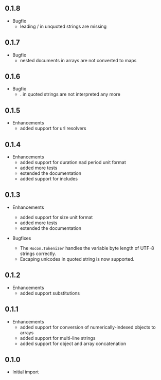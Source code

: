 ## 0.1.8
* Bugfix
    * leading / in unquoted strings are missing

## 0.1.7
* Bugfix
    * nested documents in arrays are not converted to maps
    
## 0.1.6
* Bugfix
    * . in quoted strings are not interpreted any more
    
## 0.1.5
* Enhancements
    * added support for url resolvers

## 0.1.4

* Enhancements
    * added support for duration nad period unit format
    * added more tests 
    * extended the documentation
    * added support for includes 
        
## 0.1.3

* Enhancements
    * added support for size unit format
    * added more tests 
    * extended the documentation 

* Bugfixes
    * The `Hocon.Tokenizer` handles the variable byte length of UTF-8 strings correctly.
    * Escaping unicodes in quoted string is now supported.
        
## 0.1.2

* Enhancements
    * added support substitutions
    
## 0.1.1

* Enhancements
    * added support for conversion of numerically-indexed objects to arrays
    * added support for multi-line strings
    * added support for object and array concatenation

## 0.1.0

* Initial import    